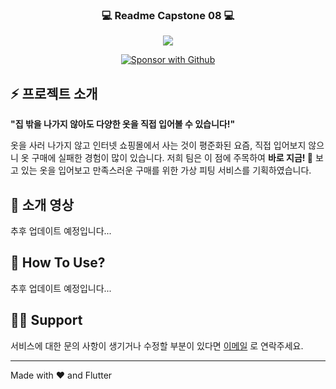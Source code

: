 
<p align="center">
  <h3 align="center">💻 Readme Capstone 08 💻</h3>
</p>

<p align="center">
	<img src="https://readme-typing-svg.demolab.com/?lines=Welcome+To+%EC%B0%A9%EB%B6%99's+Github!&color=203864&font=Fira%20Code&center=true&width=380&height=50&duration=4000&pause=1000">
</p>

<p align="center">
	<a href="https://kookmin-sw.github.io/capstone-2023-08/"><img alt="Sponsor with Github" title="Sponsor with Github" src="https://img.shields.io/badge/-GitPages-203864?style=for-the-badge&logo=github&logoColor=white"/></a>
</p>

## ⚡ 프로젝트 소개

**"집 밖을 나가지 않아도 다양한 옷을 직접 입어볼 수 있습니다!"**

옷을 사러 나가지 않고 인터넷 쇼핑몰에서 사는 것이 평준화된 요즘, 직접 입어보지 않으니 옷 구매에 실패한 경험이 많이 있습니다.
저희 팀은 이 점에 주목하여 **바로 지금! 👀** 보고 있는 옷을 입어보고 만족스러운 구매를 위한 가상 피팅 서비스를 기획하였습니다.

## 🎥 소개 영상

추후 업데이트 예정입니다...


## 📱 How To Use?

추후 업데이트 예정입니다...


## 🙋‍♂️ Support

서비스에 대한 문의 사항이 생기거나 수정할 부분이 있다면 [이메일]() 로 연락주세요.

---

Made with ❤️ and Flutter

<!-- ![Anurag's GitHub stats](https://github-readme-stats.vercel.app/api?username=capstone-2023-08&show_icons=true&theme=radical) -->

